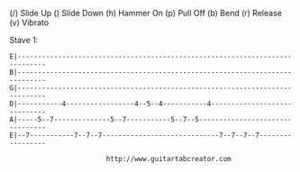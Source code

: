 (/) Slide Up  (\) Slide Down  (h) Hammer On  (p) Pull Off  (b) Bend (r) Release (v) Vibrato

Stave 1:
```
E|-----------------------------------------------------------------------------
B|-----------------------------------------------------------------------------
G|-----------------------------------------------------------------------------
D|-----------4-----------------4--5--4-----------4-----------------------------
A|-----5--7--------------5--7-----------5--7--5--------------------------------
E|--7-----------7--7--7-----------------------------7--7--7--7-----------------
```
							http://www.guitartabcreator.com
